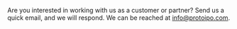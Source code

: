 Are you interested in working with us as a customer or partner? Send us a
quick email, and we will respond. We can be reached at [info@protoipo.com](mailto:info@protoipo.com).
